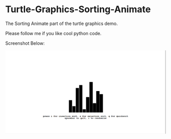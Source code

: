 # Turtle-Graphics-Sorting-Animate
The Sorting Animate part of the turtle graphics demo.

Please follow me if you like cool python code.

Screenshot Below:

![screenshot](https://github.com/tech35/Turtle-Graphics-Sorting-Animate/blob/main/sorting.png?raw=true)

